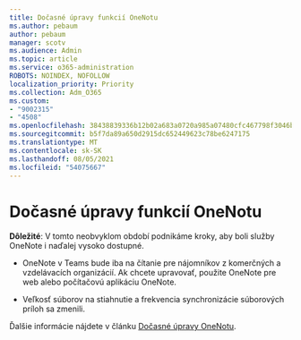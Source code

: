 ```yaml
---
title: Dočasné úpravy funkcií OneNotu
ms.author: pebaum
author: pebaum
manager: scotv
ms.audience: Admin
ms.topic: article
ms.service: o365-administration
ROBOTS: NOINDEX, NOFOLLOW
localization_priority: Priority
ms.collection: Adm_O365
ms.custom:
- "9002315"
- "4508"
ms.openlocfilehash: 38438839336b12b02a683a0720a985a07480cfc467798f3046b809b0144460b1
ms.sourcegitcommit: b5f7da89a650d2915dc652449623c78be6247175
ms.translationtype: MT
ms.contentlocale: sk-SK
ms.lasthandoff: 08/05/2021
ms.locfileid: "54075667"
---
```

# <a name="onenote-temporary-adjustments"></a>Dočasné úpravy funkcií OneNotu

**Dôležité**: V tomto neobvyklom období podnikáme kroky, aby boli služby OneNote i naďalej vysoko dostupné.

- OneNote v Teams bude iba na čítanie pre nájomníkov z komerčných a vzdelávacích organizácií. Ak chcete upravovať, použite OneNote pre web alebo počítačovú aplikáciu OneNote.

- Veľkosť súborov na stiahnutie a frekvencia synchronizácie súborových príloh sa zmenili.

Ďalšie informácie nájdete v článku [Dočasné úpravy OneNotu](https://techcommunity.microsoft.com/t5/onenote-service-updates/awareness-of-temporary-adjustments-in-microsoft-onenote/m-p/1248100).

